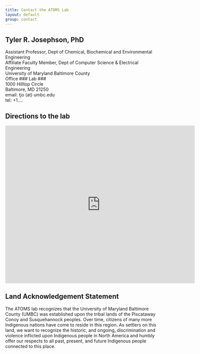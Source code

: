 ```yaml
---
title: Contact the ATOMS Lab
layout: default
group: contact
---
```



## Tyler R. Josephson, PhD <br>
Assistant Professor, Dept of Chemical, Biochemical and Environmental Engineering <br>
Affiliate Faculty Member, Dept of Computer Science & Electrical Engineering <br>
University of Maryland Baltimore County <br>
Office ### Lab ### <br>
1000 Hilltop Circle <br>
Baltimore, MD 21250 <br>
email: tjo (at) umbc.edu  <br>
tel: +1....<br>

</div>

## Directions to the lab

<div class="mapouter"><div class="gmap_canvas"><iframe width="600" height="500" id="gmap_canvas" src="https://maps.google.com/maps?q=engineering%20building%20umbc&t=&z=13&ie=UTF8&iwloc=&output=embed" frameborder="0" scrolling="no" marginheight="0" marginwidth="0"></iframe><a href="https://soap2day-to.com">soap2day</a><br><style>.mapouter{position:relative;text-align:right;height:500px;width:600px;}</style><a href="https://www.embedgooglemap.net">embed map google</a><style>.gmap_canvas {overflow:hidden;background:none!important;height:500px;width:600px;}</style></div>

</div>

## Land Acknowledgement Statement

The ATOMS lab recognizes that the University of Maryland Baltimore County (UMBC) was established upon the tribal lands of the Piscataway Conoy and Susquehannock peoples. Over time, citizens of many more Indigenous nations have come to reside in this region. As settlers on this land, we want to recognize the historic, and ongoing, discrimination and violence inflicted upon Indigenous people in North America and humbly offer our respects to all past, present, and future Indigenous people connected to this place.



